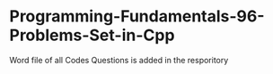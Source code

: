 # Programming-Fundamentals-96-Problems-Set-in-Cpp

Word file of all Codes Questions is added in the resporitory




